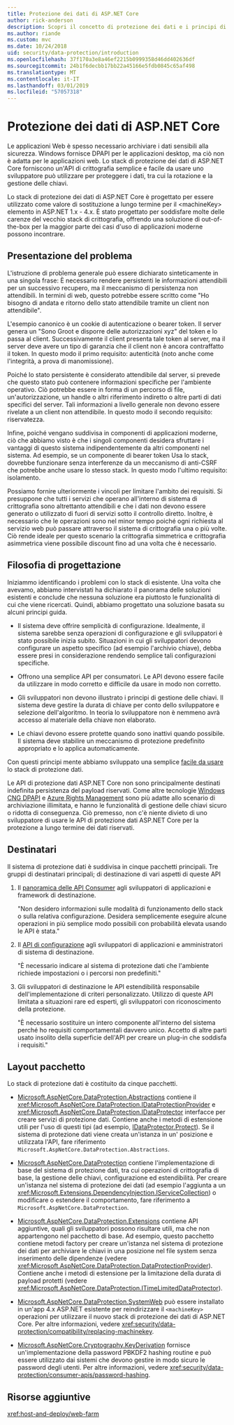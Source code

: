 ```yaml
---
title: Protezione dei dati di ASP.NET Core
author: rick-anderson
description: Scopri il concetto di protezione dei dati e i principi di progettazione di ASP.NET Core Data Protection API.
ms.author: riande
ms.custom: mvc
ms.date: 10/24/2018
uid: security/data-protection/introduction
ms.openlocfilehash: 37f170a3e8a46ef2215b0999358d46dd402636df
ms.sourcegitcommit: 24b1f6decbb17bb22a45166e5fdb0845c65af498
ms.translationtype: MT
ms.contentlocale: it-IT
ms.lasthandoff: 03/01/2019
ms.locfileid: "57057318"
---
```

# <a name="aspnet-core-data-protection"></a>Protezione dei dati di ASP.NET Core

Le applicazioni Web è spesso necessario archiviare i dati sensibili alla sicurezza. Windows fornisce DPAPI per le applicazioni desktop, ma ciò non è adatta per le applicazioni web. Lo stack di protezione dei dati di ASP.NET Core forniscono un'API di crittografia semplice e facile da usare uno sviluppatore può utilizzare per proteggere i dati, tra cui la rotazione e la gestione delle chiavi.

Lo stack di protezione dei dati di ASP.NET Core è progettato per essere utilizzato come valore di sostituzione a lungo termine per il &lt;machineKey&gt; elemento in ASP.NET 1.x - 4.x. È stato progettato per soddisfare molte delle carenze del vecchio stack di crittografia, offrendo una soluzione di out-of-the-box per la maggior parte dei casi d'uso di applicazioni moderne possono incontrare.

## <a name="problem-statement"></a>Presentazione del problema

L'istruzione di problema generale può essere dichiarato sinteticamente in una singola frase: È necessario rendere persistenti le informazioni attendibili per un successivo recupero, ma il meccanismo di persistenza non attendibili. In termini di web, questo potrebbe essere scritto come "Ho bisogno di andata e ritorno dello stato attendibile tramite un client non attendibile".

L'esempio canonico è un cookie di autenticazione o bearer token. Il server genera un "Sono Groot e disporre delle autorizzazioni xyz" del token e lo passa al client. Successivamente il client presenta tale token al server, ma il server deve avere un tipo di garanzia che il client non è ancora contraffatto il token. In questo modo il primo requisito: autenticità (noto anche come l'integrità, a prova di manomissione).

Poiché lo stato persistente è considerato attendibile dal server, si prevede che questo stato può contenere informazioni specifiche per l'ambiente operativo. Ciò potrebbe essere in forma di un percorso di file, un'autorizzazione, un handle o altri riferimento indiretto o altre parti di dati specifici del server. Tali informazioni a livello generale non devono essere rivelate a un client non attendibile. In questo modo il secondo requisito: riservatezza.

Infine, poiché vengano suddivisa in componenti di applicazioni moderne, ciò che abbiamo visto è che i singoli componenti desidera sfruttare i vantaggi di questo sistema indipendentemente da altri componenti nel sistema. Ad esempio, se un componente di bearer token Usa lo stack, dovrebbe funzionare senza interferenze da un meccanismo di anti-CSRF che potrebbe anche usare lo stesso stack. In questo modo l'ultimo requisito: isolamento.

Possiamo fornire ulteriormente i vincoli per limitare l'ambito dei requisiti. Si presuppone che tutti i servizi che operano all'interno di sistema di crittografia sono altrettanto attendibili e che i dati non devono essere generato o utilizzato di fuori di servizi sotto il controllo diretto. Inoltre, è necessario che le operazioni sono nel minor tempo poiché ogni richiesta al servizio web può passare attraverso il sistema di crittografia una o più volte. Ciò rende ideale per questo scenario la crittografia simmetrica e crittografia asimmetrica viene possibile discount fino ad una volta che è necessario.

## <a name="design-philosophy"></a>Filosofia di progettazione

Iniziammo identificando i problemi con lo stack di esistente. Una volta che avevamo, abbiamo intervistati ha dichiarato il panorama delle soluzioni esistenti e conclude che nessuna soluzione era piuttosto le funzionalità di cui che viene ricercati. Quindi, abbiamo progettato una soluzione basata su alcuni principi guida.

* Il sistema deve offrire semplicità di configurazione. Idealmente, il sistema sarebbe senza operazioni di configurazione e gli sviluppatori è stato possibile inizia subito. Situazioni in cui gli sviluppatori devono configurare un aspetto specifico (ad esempio l'archivio chiave), debba essere presi in considerazione rendendo semplice tali configurazioni specifiche.

* Offrono una semplice API per consumatori. Le API devono essere facile da utilizzare in modo corretto e difficile da usare in modo non corretto.

* Gli sviluppatori non devono illustrato i principi di gestione delle chiavi. Il sistema deve gestire la durata di chiave per conto dello sviluppatore e selezione dell'algoritmo. In teoria lo sviluppatore non è nemmeno avrà accesso al materiale della chiave non elaborato.

* Le chiavi devono essere protette quando sono inattivi quando possibile. Il sistema deve stabilire un meccanismo di protezione predefinito appropriato e lo applica automaticamente.

Con questi principi mente abbiamo sviluppato una semplice [facile da usare](xref:security/data-protection/using-data-protection) lo stack di protezione dati.

Le API di protezione dati ASP.NET Core non sono principalmente destinati indefinita persistenza del payload riservati. Come altre tecnologie [Windows CNG DPAPI](https://msdn.microsoft.com/library/windows/desktop/hh706794%28v=vs.85%29.aspx) e [Azure Rights Management](/rights-management/) sono più adatte allo scenario di archiviazione illimitata, e hanno le funzionalità di gestione delle chiavi sicuro o ridotta di conseguenza. Ciò premesso, non c'è niente divieto di uno sviluppatore di usare le API di protezione dati ASP.NET Core per la protezione a lungo termine dei dati riservati.

## <a name="audience"></a>Destinatari

Il sistema di protezione dati è suddivisa in cinque pacchetti principali. Tre gruppi di destinatari principali; di destinazione di vari aspetti di queste API

1. Il [panoramica delle API Consumer](xref:security/data-protection/consumer-apis/overview) agli sviluppatori di applicazioni e framework di destinazione.

   "Non desidero informazioni sulle modalità di funzionamento dello stack o sulla relativa configurazione. Desidera semplicemente eseguire alcune operazioni in più semplice modo possibili con probabilità elevata usando le API è stata."

2. Il [API di configurazione](xref:security/data-protection/configuration/overview) agli sviluppatori di applicazioni e amministratori di sistema di destinazione.

   "È necessario indicare al sistema di protezione dati che l'ambiente richiede impostazioni o i percorsi non predefiniti."

3. Gli sviluppatori di destinazione le API estendibilità responsabile dell'implementazione di criteri personalizzato. Utilizzo di queste API limitata a situazioni rare ed esperti, gli sviluppatori con riconoscimento della protezione.

   "È necessario sostituire un intero componente all'interno del sistema perché ho requisiti comportamentali davvero unico. Accetto di altre parti usato insolito della superficie dell'API per creare un plug-in che soddisfa i requisiti."

## <a name="package-layout"></a>Layout pacchetto

Lo stack di protezione dati è costituito da cinque pacchetti.

* [Microsoft.AspNetCore.DataProtection.Abstractions](https://www.nuget.org/packages/Microsoft.AspNetCore.DataProtection.Abstractions/) contiene il <xref:Microsoft.AspNetCore.DataProtection.IDataProtectionProvider> e <xref:Microsoft.AspNetCore.DataProtection.IDataProtector> interfacce per creare servizi di protezione dati. Contiene anche i metodi di estensione utili per l'uso di questi tipi (ad esempio, [IDataProtector.Protect](xref:Microsoft.AspNetCore.DataProtection.DataProtectionCommonExtensions.Protect*)). Se il sistema di protezione dati viene creata un'istanza in un' posizione e utilizzata l'API, fare riferimento `Microsoft.AspNetCore.DataProtection.Abstractions`.

* [Microsoft.AspNetCore.DataProtection](https://www.nuget.org/packages/Microsoft.AspNetCore.DataProtection/) contiene l'implementazione di base del sistema di protezione dati, tra cui operazioni di crittografia di base, la gestione delle chiavi, configurazione ed estendibilità. Per creare un'istanza nel sistema di protezione dei dati (ad esempio l'aggiunta a un <xref:Microsoft.Extensions.DependencyInjection.IServiceCollection>) o modificare o estendere il comportamento, fare riferimento a `Microsoft.AspNetCore.DataProtection`.

* [Microsoft.AspNetCore.DataProtection.Extensions](https://www.nuget.org/packages/Microsoft.AspNetCore.DataProtection.Extensions/) contiene API aggiuntive, quali gli sviluppatori possono risultare utili, ma che non appartengono nel pacchetto di base. Ad esempio, questo pacchetto contiene metodi factory per creare un'istanza nel sistema di protezione dei dati per archiviare le chiavi in una posizione nel file system senza inserimento delle dipendenze (vedere <xref:Microsoft.AspNetCore.DataProtection.DataProtectionProvider>). Contiene anche i metodi di estensione per la limitazione della durata di payload protetti (vedere <xref:Microsoft.AspNetCore.DataProtection.ITimeLimitedDataProtector>).

* [Microsoft.AspNetCore.DataProtection.SystemWeb](https://www.nuget.org/packages/Microsoft.AspNetCore.DataProtection.SystemWeb/) può essere installato in un'app 4.x ASP.NET esistente per reindirizzare il `<machineKey>` operazioni per utilizzare il nuovo stack di protezione dei dati di ASP.NET Core. Per altre informazioni, vedere <xref:security/data-protection/compatibility/replacing-machinekey>.

* [Microsoft.AspNetCore.Cryptography.KeyDerivation](https://www.nuget.org/packages/Microsoft.AspNetCore.Cryptography.KeyDerivation/) fornisce un'implementazione della password PBKDF2 hashing routine e può essere utilizzato dai sistemi che devono gestire in modo sicuro le password degli utenti. Per altre informazioni, vedere <xref:security/data-protection/consumer-apis/password-hashing>.

## <a name="additional-resources"></a>Risorse aggiuntive

<xref:host-and-deploy/web-farm>
